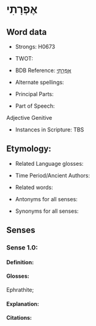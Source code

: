 # אֶפְרָתִי

<!-- Status: S2="NeedsEdits" -->
<!-- Lexica used for edits:   -->

## Word data

* Strongs: H0673

* TWOT: 

* BDB Reference: [אֶפְרָתִי](rc://en/bdb/dict/a.fh.ah)

* Alternate spellings:

* Principal Parts:

* Part of Speech:

Adjective Genitive

* Instances in Scripture: TBS

## Etymology:

* Related Language glosses:

* Time Period/Ancient Authors:

* Related words:

* Antonyms for all senses:

* Synonyms for all senses:

## Senses

### Sense 1.0:

#### Definition:

#### Glosses:

Ephrathite; 

#### Explanation:

#### Citations:



